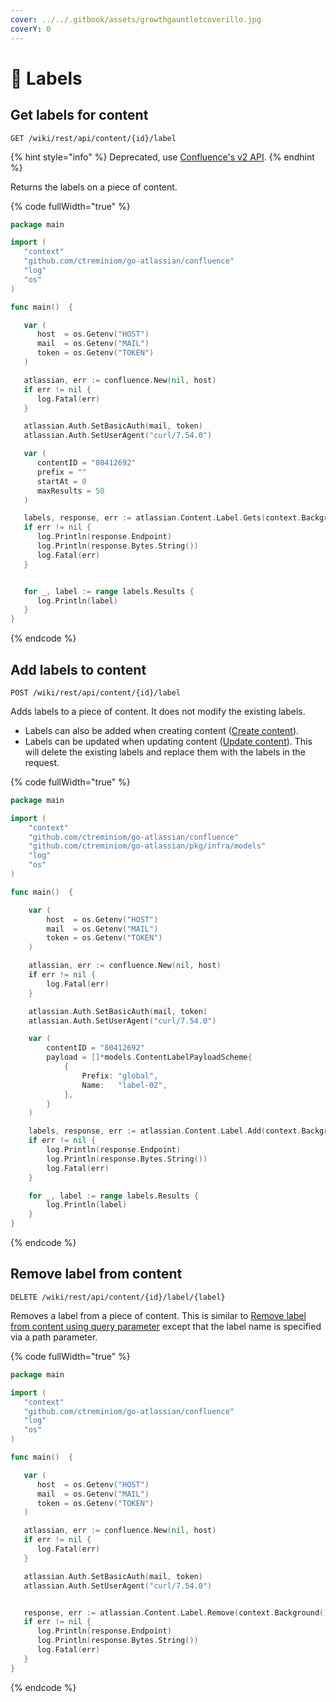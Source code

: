 ```yaml
---
cover: ../../.gitbook/assets/growthgauntletcoverillo.jpg
coverY: 0
---
```


# 🚩 Labels

## Get labels for content

`GET /wiki/rest/api/content/{id}/label`

{% hint style="info" %}
Deprecated, use [Confluence's v2 API](../v2/).
{% endhint %}

Returns the labels on a piece of content.

{% code fullWidth="true" %}
```go
package main

import (
   "context"
   "github.com/ctreminiom/go-atlassian/confluence"
   "log"
   "os"
)

func main()  {

   var (
      host  = os.Getenv("HOST")
      mail  = os.Getenv("MAIL")
      token = os.Getenv("TOKEN")
   )

   atlassian, err := confluence.New(nil, host)
   if err != nil {
      log.Fatal(err)
   }

   atlassian.Auth.SetBasicAuth(mail, token)
   atlassian.Auth.SetUserAgent("curl/7.54.0")

   var (
      contentID = "80412692"
      prefix = ""
      startAt = 0
      maxResults = 50
   )

   labels, response, err := atlassian.Content.Label.Gets(context.Background(), contentID, prefix, startAt, maxResults)
   if err != nil {
      log.Println(response.Endpoint)
      log.Println(response.Bytes.String())
      log.Fatal(err)
   }


   for _, label := range labels.Results {
      log.Println(label)
   }
}
```
{% endcode %}

## Add labels to content

`POST /wiki/rest/api/content/{id}/label`

Adds labels to a piece of content. It does not modify the existing labels.

* Labels can also be added when creating content ([Create content](https://developer.atlassian.com/cloud/confluence/rest/api-group-content-labels/)).
* Labels can be updated when updating content ([Update content](https://developer.atlassian.com/cloud/confluence/rest/api-group-content-labels/)). This will delete the existing labels and replace them with the labels in the request.

{% code fullWidth="true" %}
```go
package main

import (
	"context"
	"github.com/ctreminiom/go-atlassian/confluence"
	"github.com/ctreminiom/go-atlassian/pkg/infra/models"
	"log"
	"os"
)

func main()  {

	var (
		host  = os.Getenv("HOST")
		mail  = os.Getenv("MAIL")
		token = os.Getenv("TOKEN")
	)

	atlassian, err := confluence.New(nil, host)
	if err != nil {
		log.Fatal(err)
	}

	atlassian.Auth.SetBasicAuth(mail, token)
	atlassian.Auth.SetUserAgent("curl/7.54.0")

	var (
		contentID = "80412692"
		payload = []*models.ContentLabelPayloadScheme{
			{
				Prefix: "global",
				Name:   "label-02",
			},
		}
	)

	labels, response, err := atlassian.Content.Label.Add(context.Background(), contentID, payload, false)
	if err != nil {
		log.Println(response.Endpoint)
		log.Println(response.Bytes.String())
		log.Fatal(err)
	}

	for _, label := range labels.Results {
		log.Println(label)
	}
}
```
{% endcode %}

## Remove label from content

`DELETE /wiki/rest/api/content/{id}/label/{label}`

Removes a label from a piece of content. This is similar to [Remove label from content using query parameter](https://developer.atlassian.com/cloud/confluence/rest/api-group-content-labels/) except that the label name is specified via a path parameter.

{% code fullWidth="true" %}
```go
package main

import (
   "context"
   "github.com/ctreminiom/go-atlassian/confluence"
   "log"
   "os"
)

func main()  {

   var (
      host  = os.Getenv("HOST")
      mail  = os.Getenv("MAIL")
      token = os.Getenv("TOKEN")
   )

   atlassian, err := confluence.New(nil, host)
   if err != nil {
      log.Fatal(err)
   }

   atlassian.Auth.SetBasicAuth(mail, token)
   atlassian.Auth.SetUserAgent("curl/7.54.0")


   response, err := atlassian.Content.Label.Remove(context.Background(), "80412692", "label-02")
   if err != nil {
      log.Println(response.Endpoint)
      log.Println(response.Bytes.String())
      log.Fatal(err)
   }
}
```
{% endcode %}
